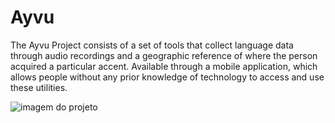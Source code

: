 # Ayvu
The Ayvu Project consists of a set of tools that collect language data through audio recordings and a geographic reference of where the person acquired a particular accent. Available through a mobile application, which allows people without any prior knowledge of technology to access and use these utilities.

![imagem do projeto](https://drive.google.com/file/d/1UbWFVlLz5McyFXWWA1sRA-1sXX_irHNU/view)
